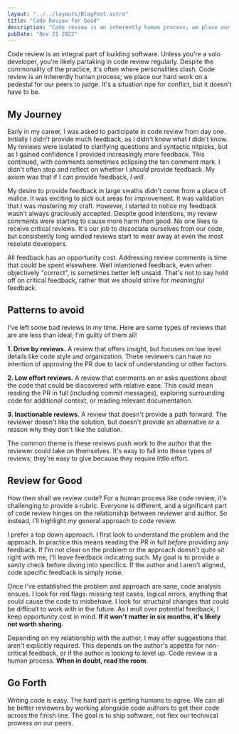 ```yaml
---
layout: "../../layouts/BlogPost.astro"
title: "Code Review for Good"
description: "Code review is an inherently human process; we place our hard work on a pedestal for our peers to judge. It's ripe for conflict, but it doesn't have to be."
pubDate: "Nov 21 2022"
---
```


Code review is an integral part of building software. Unless you're a solo developer, you're likely partaking in code review regularly. Despite the commonality of the practice, it's often where personalities clash. Code review is an inherently human process; we place our hard work on a pedestal for our peers to judge. It's a situation ripe for conflict, but it doesn't have to be.

## My Journey

Early in my career, I was asked to participate in code review from day one. Initially I didn't provide much feedback, as I didn't know what I didn't know. My reviews were isolated to clarifying questions and syntactic nitpicks, but as I gained confidence I provided increasingly more feedback. This continued, with comments sometimes eclipsing the ten comment mark. I didn't often stop and reflect on whether I _should_ provide feedback. My axiom was that if I _can_ provide feedback, _I will_.

My desire to provide feedback in large swaths didn't come from a place of malice. It was exciting to pick out areas for improvement. It was validation that I was mastering my craft. However, I started to notice my feedback wasn't always graciously accepted. Despite good intentions, my review comments were starting to cause more harm than good. No one likes to receive critical reviews. It's our job to dissociate ourselves from our code, but consistently long winded reviews start to wear away at even the most resolute developers.

All feedback has an opportunity cost. Addressing review comments is time that could be spent elsewhere. Well intentioned feedback, even when objectively "correct", is sometimes better left unsaid. That's not to say hold off on critical feedback, rather that we should strive for _meaningful_ feedback.

## Patterns to avoid

I've left some bad reviews in my time. Here are some types of reviews that are are less than ideal; I'm guilty of them all!

**1. Drive by reviews.** A review that offers insight, but focuses on low level details like code style and organization. These reviewers can have no intention of approving the PR due to lack of understanding or other factors.

**2. Low effort reviews.** A review that comments on or asks questions about the code that could be discovered with relative ease. This could mean reading the PR in full (including commit messages), exploring surrounding code for additional context, or reading relevant documentation.

**3. Inactionable reviews.** A review that doesn't provide a path forward. The reviewer doesn't like the solution, but doesn't provide an alternative or a reason why they don't like the solution.

The common theme is these reviews push work to the author that the reviewer could take on themselves. It's easy to fall into these types of reviews; they're easy to give because they require little effort.

## Review for Good

How then shall we review code? For a human process like code review, it's challenging to provide a rubric. Everyone is different, and a significant part of code review hinges on the  relationship between reviewer and author. So instead, I'll highlight _my_ general approach to code review.

I prefer a top down approach. I first look to understand the problem and the approach. In practice this means reading the PR in full _before_ providing any feedback. If I'm not clear on the problem or the approach doesn't quite sit right with me, I'll leave feedback indicating such. My goal is to provide a sanity check before diving into specifics. If the author and I aren't aligned, code specific feedback is simply noise.

Once I've established the problem and approach are sane, code analysis ensues. I look for red flags: missing test cases, logical errors, anything that could cause the code to misbehave. I look for structural changes that could be difficult to work with in the future. As I mull over potential feedback, I keep opportunity cost in mind. **If it won't matter in six months, it's likely not worth sharing.**

Depending on my relationship with the author, I may offer suggestions that aren't explicitly required. This depends on the author's appetite for non-critical feedback, or if the author is looking to level up. Code review is a human process. **When in doubt, read the room**.

## Go Forth

Writing code is easy. The hard part is getting humans to agree. We can all be better reviewers by working alongside code authors to get their code across the finish line. The goal is to ship software, not flex our technical prowess on our peers.
